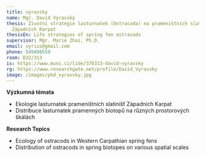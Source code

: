 ```yaml
---
title: vyravsky
name: Mgr. David Výravský
thesis: Životní strategie lasturnatek (Ostracoda) na prameništních slatiništích
  Západních Karpat
thesisEn: Life strategies of spring fen ostracods
supervisor: Mgr. Marie Zhai, Ph.D.
email: vyrius@gmail.com
phone: 549498559
room: D32/313
is: https://www.muni.cz/lide/376313-david-vyravsky
rg: https://www.researchgate.net/profile/David_Vyravsky
image: /images/phd_vyravsky.jpg
---
```

<div class="cz">

**Výzkumná témata**

* Ekologie lasturnatek prameništních slatinišť Západních Karpat
* Distribuce lasturnatek pramenných biotopů na různých prostorových škálách

</div>

<div class="en">

**Research Topics**

* Ecology of ostracods in Western Carpathian spring fens
* Distribution of ostracods in spring biotopes on various spatial scales



</div>